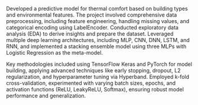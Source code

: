 Developed a predictive model for thermal comfort based on building types and environmental features. The project involved comprehensive data preprocessing, including feature engineering, handling missing values, and categorical encoding using LabelEncoder. Conducted exploratory data analysis (EDA) to derive insights and prepare the dataset. Leveraged multiple deep learning architectures, including MLP, CNN, DNN, LSTM, and RNN, and implemented a stacking ensemble model using three MLPs with Logistic Regression as the meta-model.

Key methodologies included using TensorFlow Keras and PyTorch for model building, applying advanced techniques like early stopping, dropout, L2 regularization, and hyperparameter tuning via Hyperband. Employed k-fold cross-validation, experimented with varying batch sizes, epochs, and activation functions (ReLU, LeakyReLU, Softmax), ensuring robust model performance and generalization.
